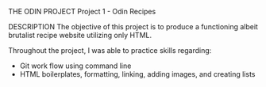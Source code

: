 THE ODIN PROJECT
Project 1 - Odin Recipes

DESCRIPTION
The objective of this project is to produce a functioning albeit brutalist recipe website utilizing only HTML.

Throughout the project, I was able to practice skills regarding:
- Git work flow using command line
- HTML boilerplates, formatting, linking, adding images, and creating lists
